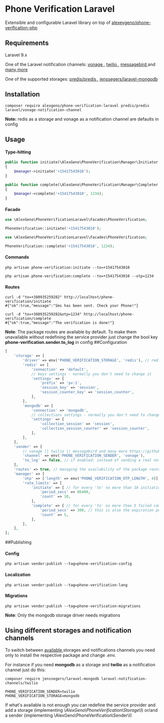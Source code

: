 # Phone Verification Laravel  #
Extensible and configurable Laravel library on top of [ alexeygeno/phone-verification-php ](https://github.com/alexeygeno/phone-verification-php)
## Requirements
Laravel 9.x

One of the Laravel notification channels: [ vonage ](https://github.com/laravel/vonage-notification-channel), [ twilio ](https://github.com/laravel-notification-channels/twilio), [ messagebird ](https://github.com/laravel-notification-channels/messagebird)  and [many more ](https://github.com/laravel-notification-channels?q=&type=all&language=php&sort=)

One of the supported storages: [ predis/predis ](https://github.com/predis/predis), [ jenssegers/laravel-mongodb ](https://github.com/jenssegers/laravel-mongodb)
## Installation
```shell
composer require alexgeno/phone-verification-laravel predis/predis laravel/vonage-notification-channel
```
**Note:** redis as a storage and vonage as a notification channel are defaults in config 

## Usage
#### Type-hitting
```php
public function initiate(\AlexGeno\PhoneVerification\Manager\Initiator $manager)
{
    $manager->initiate('+15417543010');
}
```
```php
public function complete(\AlexGeno\PhoneVerification\Manager\Completer $manager)
{
    $manager->complete('+15417543010', 1234);
}
```
#### Facade
```php
use \AlexGeno\PhoneVerificationLaravel\Facades\PhoneVerification;

PhoneVerification::initiate('+15417543010');
```
```php
use \AlexGeno\PhoneVerificationLaravel\Facades\PhoneVerification;

PhoneVerification::complete('+15417543010', 1234);
```
#### Commands
```shell
php artisan phone-verification:initiate --to=+15417543010
```
```shell
php artisan phone-verification:complete --to=+15417543010 --otp=1234
```
#### Routes
```shell
curl -d "to=+380935259282" http://localhost/phone-verification/initiate
#{"ok":true,"message":"Sms has been sent. Check your Phone!"}
```
```shell
curl -d "to=+380935259282&otp=1234" http://localhost/phone-verification/complete
#{"ok":true,"message":"The verification is done!"}
```
**Note**: The package routes are available by default. To make them unavailable without redefining the service provider just change the bool key **phone-verification.sender.to_log** in config
##Configuration
```php
[
    'storage' => [
        'driver' => env('PHONE_VERIFICATION_STORAGE', 'redis'), // redis || mongodb
        'redis' => [
            'connection' => 'default',
            // keys settings - normally you don't need to change it
            'settings' => [
                'prefix' => 'pv:1',
                'session_key' => 'session',
                'session_counter_key' => 'session_counter',
            ],
        ],
        'mongodb' => [
            'connection' => 'mongodb',
            // collections settings - normally you don't need to change it
            'settings' => [
                'collection_session' => 'session',
                'collection_session_counter' => 'session_counter',
            ],
        ],
    ],
    'sender' => [
        // vonage || twilio || messagebird and many more https://github.com/laravel-notification-channels
        'channel' => env('PHONE_VERIFICATION_SENDER', 'vonage'),
        'to_log' => false, // if enabled: instead of sending a real notification, debug it to the app log
    ],
    'routes' => true, // managing the availability of the package routes without redefining the service provider
    'manager' => [
        'otp' => ['length' => env('PHONE_VERIFICATION_OTP_LENGTH', 4)],
        'rate_limits' => [
            'initiate' => [ // for every 'to' no more than 10 initiations over 24 hours
                'period_secs' => 86400,
                'count' => 10,
            ],
            'complete' => [ // for every 'to' no more than 5 failed completion over 5 minutes
                'period_secs' => 300, // this is also the expiration period for an otp
                'count' => 5,
            ],
        ],
    ],
];

```


##Publishing
#### Config
```shell
php artisan vendor:publish --tag=phone-verification-config
```
#### Localization
```shell
php artisan vendor:publish --tag=phone-verification-lang
```
#### Migrations
```shell
php artisan vendor:publish --tag=phone-verification-migrations
```
**Note**: Only the mongodb storage driver needs migrations

## Using different storages and notification channels
To switch between [ available ](#Requirements) storages and notifications channels you need only to install the respective package and change .env.

For instance if you need **mongodb** as a storage and **twilio** as a notification channel just do this:
```shell
composer require jenssegers/laravel-mongodb laravel-notification-channels/twilio
```
```dotenv
PHONE_VERIFICATION_SENDER=twilio
PHONE_VERIFICATION_STORAGE=mongodb
```
If what's available is not enough you can redefine the service provider and add a storage (implementing *\AlexGeno\PhoneVerification\Storage\I*) or/and a sender (implementing \AlexGeno\PhoneVerification\Sender\I)




